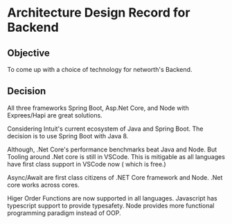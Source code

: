 
# Architecture Design Record for Backend

## Objective

To come up with a choice of technology for networth's Backend.


## Decision

All three frameworks Spring Boot, Asp.Net Core, and Node with Exprees/Hapi are great solutions.

Considering Intuit's current ecosystem of Java and Spring Boot. The decision is to use Spring Boot with Java 8.

Although, .Net Core's performance benchmarks beat Java and Node. But Tooling around .Net core is still in VSCode. This is mitigable as all languages have first class support in VSCode now ( which is free.)

Async/Await are first class citizens of .NET Core framework and Node. .Net core works across cores.


Higer Order Functions are now supported in all languages.
Javascript has typescript support to provide typesafety. Node provides more functional programming paradigm instead of OOP.